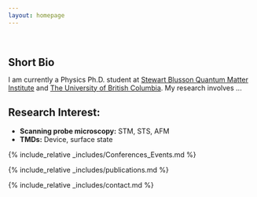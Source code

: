 ```yaml
---
layout: homepage
---
```


<h1 id="about-me"></h1>

<h2 style="margin: 60px 0px 10px;">Short Bio</h2>

<!--
I am currently a Physics Ph.D. student at [Stewart Blusson Quantum Matter Institute](https://qmi.ubc.ca/) and [The University of British Columbia], working under the mentorship of Dr. [Ravelosona dafiné](https://www.spin-ion.com/about-us/), the director of research [CNRS](https://www.cnrs.fr/fr) and CTO of [Spin-Ion Technologies](https://www.spin-ion.com/). My research involves magnetoelectric ("ME") materials for energy-efficient information technology and "ME" materials for data security in information technology using Multiferroics/Magneto-ionics/Surface charging, with a special focus on the boosting magneto-ionic effect using ion irradiation and implantation. -->
I am currently a Physics Ph.D. student at [Stewart Blusson Quantum Matter Institute](https://qmi.ubc.ca/) and [The University of British Columbia](https://www.ubc.ca/).  My research involves ...

## Research Interest:
- **Scanning probe microscopy:** STM, STS, AFM
- **TMDs:** Device, surface state

<!--
- **Machine Learning:** fairness AI, penalization and augmentation methods, good.
- **E-field controlled magnetization** VCMA, Strain-mediated ME (Magnetoelectric) Effects, Straintronic, iontronic, E-filed induced spin reorientation, SOT.
- **Micro-, Nanofabrication**
- **Neuromorphic Computing** Neuromorphic Sensing and Perception, Hybrid Computing Systems, Brain-Inspired Robotics 
-->

<!-- Main text/under _includes -->
{% include_relative _includes/Conferences_Events.md %}

{% include_relative _includes/publications.md %}

<!--
{% include_relative _includes/conference_1.md %}
-->

{% include_relative _includes/contact.md %}
<!-- <strong style="color:#e74d3c; font-weight:600"><strong style="color:#e74d3c; font-weight:600">I am currently on the 2023-2024 academic job market, looking for faculty positions in CS, CSE, ECE, IEOR, etc., related to Artificial Intelligence, Computer Vision, and Machine Learning. Please feel free to contact me if you are interested. I am also happy to give talks on my research in related seminars.</strong></strong> -->


<!-- 
{% include_relative _includes/publications.md %}

{% include_relative _includes/teaching.md %}

{% include_relative _includes/talks.md %}

{% include_relative _includes/services.md %}


 -->
